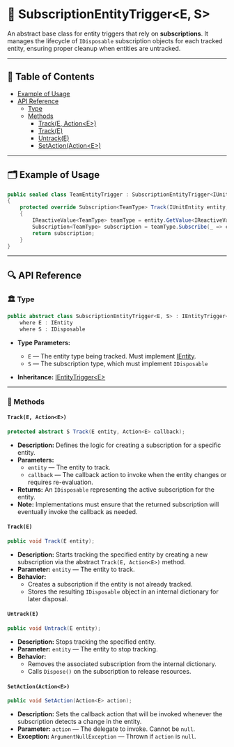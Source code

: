 # 🧩 SubscriptionEntityTrigger<E, S>

An abstract base class for entity triggers that rely on **subscriptions**. It manages the lifecycle
of `IDisposable` subscription objects for each tracked entity, ensuring proper cleanup when entities are untracked.


---

## 📑 Table of Contents

- [Example of Usage](#-example-of-usage)
- [API Reference](#-api-reference)
    - [Type](#-type)
    - [Methods](#-methods)
        - [Track(E, Action\<E>)](#tracke-actione)
        - [Track(E)](#tracke)
        - [Untrack(E)](#untracke)
        - [SetAction(Action\<E>)](#setactionactione)

---

## 🗂 Example of Usage

```csharp
public sealed class TeamEntityTrigger : SubscriptionEntityTrigger<IUnitEntity, Subscription<TeamType>>
{
    protected override Subscription<TeamType> Track(IUnitEntity entity, Action<IUnitEntity> callback) 
    {
        IReactiveValue<TeamType> teamType = entity.GetValue<IReactiveValue<TeamType>>("Team");
        Subscription<TeamType> subscription = teamType.Subscribe(_ => callback.Invoke(entity)); //IDisposable
        return subscription;
    } 
}
```

---

## 🔍 API Reference

### 🏛️ Type <div id="-type"></div>

```csharp
public abstract class SubscriptionEntityTrigger<E, S> : IEntityTrigger<E>
    where E : IEntity
    where S : IDisposable
```

- **Type Parameters:**
    - `E` — The entity type being tracked. Must implement [IEntity](../Entities/IEntity.md).
    - `S` — The subscription type, which must implement `IDisposable`

- **Inheritance:** [IEntityTrigger\<E>](IEntityTrigger%601.md)

---

### 🏹 Methods

#### `Track(E, Action<E>)`

```csharp
protected abstract S Track(E entity, Action<E> callback);
```

- **Description:** Defines the logic for creating a subscription for a specific entity.
- **Parameters:**
    - `entity` — The entity to track.
    - `callback` — The callback action to invoke when the entity changes or requires re-evaluation.
- **Returns:** An `IDisposable` representing the active subscription for the entity.
- **Note:** Implementations must ensure that the returned subscription will eventually invoke the callback as needed.

#### `Track(E)`

```csharp
public void Track(E entity);
```

- **Description:** Starts tracking the specified entity by creating a new subscription via the abstract
  `Track(E, Action<E>)` method.
- **Parameter:** `entity` — The entity to track.
- **Behavior:**
    - Creates a subscription if the entity is not already tracked.
    - Stores the resulting `IDisposable` object in an internal dictionary for later disposal.

#### `Untrack(E)`

```csharp
public void Untrack(E entity);
```

- **Description:** Stops tracking the specified entity.
- **Parameter:** `entity` — The entity to stop tracking.
- **Behavior:**
    - Removes the associated subscription from the internal dictionary.
    - Calls `Dispose()` on the subscription to release resources.

#### `SetAction(Action<E>)`

```csharp
public void SetAction(Action<E> action);
```

- **Description:** Sets the callback action that will be invoked whenever the subscription detects a change in the
  entity.
- **Parameter:** `action` — The delegate to invoke. Cannot be `null`.
- **Exception:** `ArgumentNullException` — Thrown if `action` is `null`.